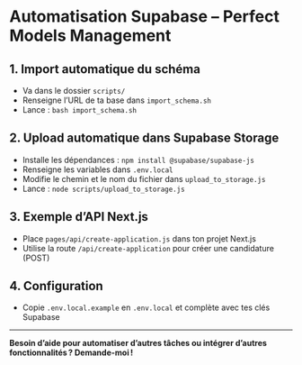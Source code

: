 # Automatisation Supabase – Perfect Models Management

## 1. Import automatique du schéma
- Va dans le dossier `scripts/`
- Renseigne l’URL de ta base dans `import_schema.sh`
- Lance : `bash import_schema.sh`

## 2. Upload automatique dans Supabase Storage
- Installe les dépendances : `npm install @supabase/supabase-js`
- Renseigne les variables dans `.env.local`
- Modifie le chemin et le nom du fichier dans `upload_to_storage.js`
- Lance : `node scripts/upload_to_storage.js`

## 3. Exemple d’API Next.js
- Place `pages/api/create-application.js` dans ton projet Next.js
- Utilise la route `/api/create-application` pour créer une candidature (POST)

## 4. Configuration
- Copie `.env.local.example` en `.env.local` et complète avec tes clés Supabase

---

**Besoin d’aide pour automatiser d’autres tâches ou intégrer d’autres fonctionnalités ? Demande-moi !** 